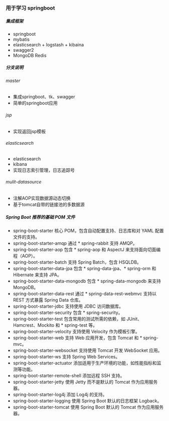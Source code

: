 ### 用于学习 springboot
##### 集成框架
* springboot 
* mybatis
* elasticsearch + logstash + kibaina
* swagger2
* MongoDB Redis

##### 分支说明
###### master
* 集成springboot、tk、swagger
* 简单的springboot应用

###### jsp
* 实现返回jsp模板

###### elasticsearch
* elasticsearch
* kibana
* 实现日志索引管理，日志追踪号

###### mulit-datasource
* 注解AOP实现数据源动态切换
* 基于tomcat自带的链接池的多数据源
 
##### Spring Boot 推荐的基础 POM 文件
* spring-boot-starter	核心 POM，包含自动配置支持、日志库和对 YAML 配置文件的支持。
* spring-boot-starter-amqp	通过 * spring-rabbit 支持 AMQP。
* spring-boot-starter-aop	包含 * spring-aop 和 AspectJ 来支持面向切面编程（AOP）。
* spring-boot-starter-batch	支持 Spring Batch，包含 HSQLDB。
* spring-boot-starter-data-jpa	包含 * spring-data-jpa、* spring-orm 和 Hibernate 来支持 JPA。
* spring-boot-starter-data-mongodb	包含 * spring-data-mongodb 来支持 MongoDB。
* spring-boot-starter-data-rest	通过 * spring-data-rest-webmvc 支持以 REST 方式暴露 Spring Data 仓库。
* spring-boot-starter-jdbc	支持使用 JDBC 访问数据库。
* spring-boot-starter-security	包含 * spring-security。
* spring-boot-starter-test	包含常用的测试所需的依赖，如 JUnit、Hamcrest、Mockito 和 * spring-test 等。
* spring-boot-starter-velocity	支持使用 Velocity 作为模板引擎。
* spring-boot-starter-web	支持 Web 应用开发，包含 Tomcat 和 * spring-mvc。
* spring-boot-starter-websocket	支持使用 Tomcat 开发 WebSocket 应用。
* spring-boot-starter-ws	支持 Spring Web Services。
* spring-boot-starter-actuator	添加适用于生产环境的功能，如性能指标和监测等功能。
* spring-boot-starter-remote-shell	添加远程 SSH 支持。
* spring-boot-starter-jetty	使用 Jetty 而不是默认的 Tomcat 作为应用服务器。
* spring-boot-starter-log4j	添加 Log4j 的支持。
* spring-boot-starter-logging	使用 Spring Boot 默认的日志框架 Logback。
* spring-boot-starter-tomcat	使用 Spring Boot 默认的 Tomcat 作为应用服务器。